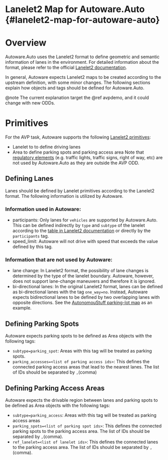 Lanelet2 Map for Autoware.Auto {#lanelet2-map-for-autoware-auto}
===
# Overview
Autoware.Auto uses the Lanelet2 format to define geometric and semantic information of lanes in the environment. For detailed information about the format, please refer to the official [Lanelet2 documentation](https://github.com/fzi-forschungszentrum-informatik/Lanelet2).

In general, Autoware expects Lanelet2 maps to be created according to the upstream definition, with some minor changes. The following sections explain how objects and tags should be defined for Autoware.Auto.

@note The current explanation target the @ref avpdemo, and it could change with new ODDs.

# Primitives
For the AVP task, Autoware supports the following <a
href="https://github.com/fzi-forschungszentrum-informatik/Lanelet2/blob/master/lanelet2_core/doc/LaneletPrimitives.md">Lanelet2
primitives</a>:
* Lanelet to to define driving lanes
* Area to define parking spots and parking access area
Note that <a href="https://github.com/fzi-forschungszentrum-informatik/Lanelet2/blob/master/lanelet2_core/doc/RegulatoryElementTagging.md">regulatory elements</a> (e.g. traffic lights, traffic signs, right of way, etc) are not used by Autoware.Auto as they are outside the AVP ODD.

## Defining Lanes
Lanes should be defined by Lanelet primitives according to the Lanelet2 format. The following information is utilized by Autoware.

### Information used in Autoware:
* participants: Only lanes for `vehicles` are supported by Autoware.Auto. This can be defined indirectly by `type` and `subtype` of the lanelet according to the [table in Lanelet2 documentation](https://github.com/fzi-forschungszentrum-informatik/Lanelet2/blob/master/lanelet2_core/doc/LaneletAndAreaTagging.md#subtype-and-location) or directly by the `participants` tag.
* speed_limit: Autoware will not drive with speed that exceeds the value defined by this tag.

### Information that are **not** used by Autoware:
* lane change: In Lanelet2 format, the possibility of lane changes is determined by the type of the lanelet boundary. Autoware, however, does not support lane-change maneuvers and therefore it is ignored.
* bi-directional lanes: In the original Lanelet2 format, lanes can be defined as bi-directional lanes with the tag `one_way=no`. Instead, Autoware expects bidirectional lanes to be defined by two overlapping lanes with opposite directions. See the [AutonomouStuff parking-lot map](https://gitlab.com/autowarefoundation/autoware.auto/AutowareAuto/-/blob/master/src/tools/autoware_auto_avp_demo/data/autonomoustuff_parking_lot.osm) as an example.

## Defining Parking Spots
Autoware expects parking spots to be defined as Area objects with the following tags:
* `subtype=parking_spot`: Areas with this tag will be treated as parking spots.
* `parking_accesses=<list of parking access ids>`: This defines the connected parking access areas that lead to the nearest lanes. The list of IDs should be separated by `,`(comma)

## Defining Parking Access Areas
Autoware expects the drivable region between lanes and parking spots to be defined as Area objects with the following tags:
* `subtype=parking_access`: Areas with this tag will be treated as parking access areas
* `parking_spots=<list of parking spot ids>`: This defines the connected parking spots to the parking access area. The list of IDs should be separated by `,`(comma).
* `ref_lanelet=<list of lanelet ids>`: This defines the connected lanes to the parking access area. The list of IDs should be separated by `,`(comma).
